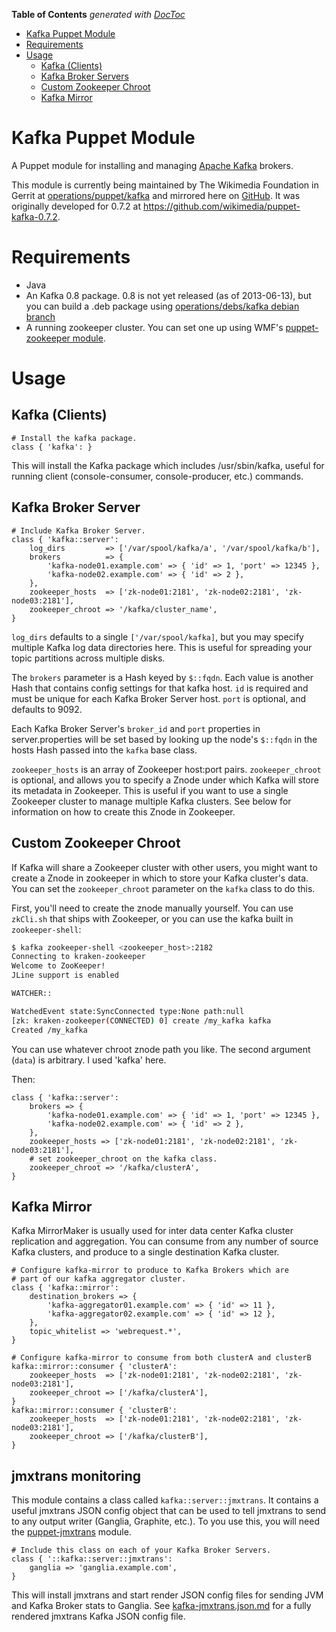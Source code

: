 **Table of Contents**  *generated with [DocToc](http://doctoc.herokuapp.com/)*

- [Kafka Puppet Module](#kafka-puppet-module)
- [Requirements](#requirements)
- [Usage](#usage)
    - [Kafka (Clients)](#kafka)
    - [Kafka Broker Servers](#kafka-broker-server)
    - [Custom Zookeeper Chroot](#custom-zookeeper-chroot)
    - [Kafka Mirror](#kafka-mirror)

# Kafka Puppet Module

A Puppet module for installing and managing [Apache Kafka](http://kafka.apache.org/) brokers.

This module is currently being maintained by The Wikimedia Foundation in Gerrit at
[operations/puppet/kafka](https://gerrit.wikimedia.org/r/#/admin/projects/operations/puppet/kafka)
and mirrored here on [GitHub](https://github.com/wikimedia/puppet-kafka).
It was originally developed for 0.7.2 at https://github.com/wikimedia/puppet-kafka-0.7.2.


# Requirements
- Java
- An Kafka 0.8 package.
  0.8 is not yet released (as of 2013-06-13), but you can build a .deb package using
  [operations/debs/kafka debian branch](https://github.com/wikimedia/operations-debs-kafka/tree/debian)
- A running zookeeper cluster.  You can set one up using WMF's
  [puppet-zookeeper module](https://github.com/wikimedia/puppet-zookeeper).

# Usage

## Kafka (Clients)

```puppet
# Install the kafka package.
class { 'kafka': }
```

This will install the Kafka package which includes /usr/sbin/kafka, useful for
running client (console-consumer, console-producer, etc.) commands.

## Kafka Broker Server

```puppet
# Include Kafka Broker Server.
class { 'kafka::server':
    log_dirs         => ['/var/spool/kafka/a', '/var/spool/kafka/b'],
    brokers          => {
        'kafka-node01.example.com' => { 'id' => 1, 'port' => 12345 },
        'kafka-node02.example.com' => { 'id' => 2 },
    },
    zookeeper_hosts  => ['zk-node01:2181', 'zk-node02:2181', 'zk-node03:2181'],
    zookeeper_chroot => '/kafka/cluster_name',
}
```

```log_dirs``` defaults to a single ```['/var/spool/kafka]```, but you may
specify multiple Kafka log data directories here.  This is useful for spreading
your topic partitions across multiple disks.

The ```brokers``` parameter is a Hash keyed by ```$::fqdn```.  Each value is another Hash
that contains config settings for that kafka host.  ```id``` is required and must
be unique for each Kafka Broker Server host.  ```port``` is optional, and defaults
to 9092.

Each Kafka Broker Server's ```broker_id``` and ```port``` properties in server.properties
will be set based by looking up the node's ```$::fqdn``` in the hosts 
Hash passed into the ```kafka``` base class.

```zookeeper_hosts``` is an array of Zookeeper host:port pairs.
```zookeeper_chroot``` is optional, and allows you to specify a Znode under
which Kafka will store its metadata in Zookeeper.  This is useful if you
want to use a single Zookeeper cluster to manage multiple Kafka clusters.
See below for information on how to create this Znode in Zookeeper.



## Custom Zookeeper Chroot

If Kafka will share a Zookeeper cluster with other users, you might want to
create a Znode in zookeeper in which to store your Kafka cluster's data.
You can set the ```zookeeper_chroot``` parameter on the ```kafka``` class to do this.

First, you'll need to create the znode manually yourself.  You can use
```zkCli.sh``` that ships with Zookeeper, or you can use the kafka built in
```zookeeper-shell```:

```bash
$ kafka zookeeper-shell <zookeeper_host>:2182
Connecting to kraken-zookeeper
Welcome to ZooKeeper!
JLine support is enabled

WATCHER::

WatchedEvent state:SyncConnected type:None path:null
[zk: kraken-zookeeper(CONNECTED) 0] create /my_kafka kafka
Created /my_kafka
```

You can use whatever chroot znode path you like.  The second argument
(```data```) is arbitrary.  I used 'kafka' here.

Then:
```puppet
class { 'kafka::server':
    brokers => {
        'kafka-node01.example.com' => { 'id' => 1, 'port' => 12345 },
        'kafka-node02.example.com' => { 'id' => 2 },
    },
    zookeeper_hosts => ['zk-node01:2181', 'zk-node02:2181', 'zk-node03:2181'],
    # set zookeeper_chroot on the kafka class.
    zookeeper_chroot => '/kafka/clusterA',
}
```

## Kafka Mirror

Kafka MirrorMaker is usually used for inter data center Kafka cluster replication
and aggregation.  You can consume from any number of source Kafka clusters, and
produce to a single destination Kafka cluster.

```puppet
# Configure kafka-mirror to produce to Kafka Brokers which are
# part of our kafka aggregator cluster.
class { 'kafka::mirror':
    destination_brokers => {
        'kafka-aggregator01.example.com' => { 'id' => 11 },
        'kafka-aggregator02.example.com' => { 'id' => 12 },
    },
    topic_whitelist => 'webrequest.*',
}

# Configure kafka-mirror to consume from both clusterA and clusterB
kafka::mirror::consumer { 'clusterA':
    zookeeper_hosts  => ['zk-node01:2181', 'zk-node02:2181', 'zk-node03:2181'],
    zookeeper_chroot => ['/kafka/clusterA'],
}
kafka::mirror::consumer { 'clusterB':
    zookeeper_hosts  => ['zk-node01:2181', 'zk-node02:2181', 'zk-node03:2181'],
    zookeeper_chroot => ['/kafka/clusterB'],
}
```

## jmxtrans monitoring

This module contains a class called ```kafka::server::jmxtrans```.  It contains
a useful jmxtrans JSON config object that can be used to tell jmxtrans to send
to any output writer (Ganglia, Graphite, etc.).  To you use this, you will need
the [puppet-jmxtrans](https://github.com/wikimedia/puppet-jmxtrans) module.

```puppet
# Include this class on each of your Kafka Broker Servers.
class { '::kafka::server::jmxtrans':
    ganglia => 'ganglia.example.com',
}
```

This will install jmxtrans and start render JSON config files for sending
JVM and Kafka Broker stats to Ganglia.
See [kafka-jmxtrans.json.md](kafka-jmxtrans.json.md) for a fully
rendered jmxtrans Kafka JSON config file.
